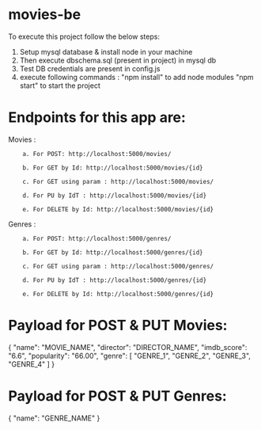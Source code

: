 # movies-be

To execute this project follow the below steps:
  1. Setup mysql database & install node in your machine
  2. Then execute dbschema.sql (present in project) in mysql db
  3. Test DB credentials are present in config.js
  4. execute following commands :	"npm install" to add node modules
  					"npm start" to start the project

# Endpoints for this app are:

  Movies :
  
		a. For POST: http://localhost:5000/movies/
		
		b. For GET by Id: http://localhost:5000/movies/{id}
		
		c. For GET using param : http://localhost:5000/movies/
    
		d. For PU by IdT : http://localhost:5000/movies/{id}
    
		e. For DELETE by Id: http://localhost:5000/movies/{id}
    
  Genres :

		a. For POST: http://localhost:5000/genres/
    
		b. For GET by Id: http://localhost:5000/genres/{id}
    
		c. For GET using param : http://localhost:5000/genres/
    
		d. For PU by IdT : http://localhost:5000/genres/{id}
    
		e. For DELETE by Id: http://localhost:5000/genres/{id}
 
# Payload for POST & PUT Movies:

{
"name": "MOVIE_NAME",
"director": "DIRECTOR_NAME",
"imdb_score": "6.6",
"popularity": "66.00",
"genre": [
      "GENRE_1",
      "GENRE_2",
      "GENRE_3",
      "GENRE_4"
    ]
}

# Payload for POST & PUT Genres:
{
"name": "GENRE_NAME"
}
